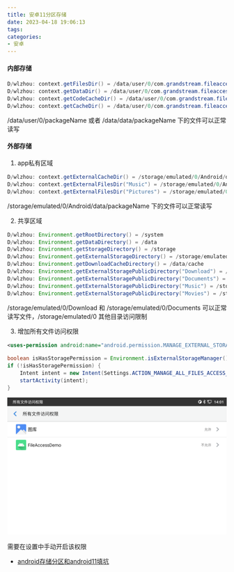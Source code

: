 ```yaml
---
title: 安卓11分区存储
date: 2023-04-18 19:06:13
tags:
categories:
- 安卓
---
```


#### 内部存储

```java
D/wlzhou: context.getFilesDir() = /data/user/0/com.grandstream.fileaccessdemo/files
D/wlzhou: context.getDataDir() = /data/user/0/com.grandstream.fileaccessdemo
D/wlzhou: context.getCodeCacheDir() = /data/user/0/com.grandstream.fileaccessdemo/code_cache
D/wlzhou: context.getCacheDir() = /data/user/0/com.grandstream.fileaccessdemo/cache
```

/data/user/0/packageName 或者 /data/data/packageName 下的文件可以正常读写

#### 外部存储

1. app私有区域

```java
D/wlzhou: context.getExternalCacheDir() = /storage/emulated/0/Android/data/com.grandstream.fileaccessdemo/cache
D/wlzhou: context.getExternalFilesDir("Music") = /storage/emulated/0/Android/data/com.grandstream.fileaccessdemo/files/Music
D/wlzhou: context.getExternalFilesDir("Pictures") = /storage/emulated/0/Android/data/com.grandstream.fileaccessdemo/files/Pictures
```

/storage/emulated/0/Android/data/packageName 下的文件可以正常读写

2. 共享区域

```java
D/wlzhou: Environment.getRootDirectory() = /system
D/wlzhou: Environment.getDataDirectory() = /data
D/wlzhou: Environment.getStorageDirectory() = /storage
D/wlzhou: Environment.getExternalStorageDirectory() = /storage/emulated/0
D/wlzhou: Environment.getDownloadCacheDirectory() = /data/cache
D/wlzhou: Environment.getExternalStoragePublicDirectory("Download") = /storage/emulated/0/Download
D/wlzhou: Environment.getExternalStoragePublicDirectory("Documents") = /storage/emulated/0/Documents
D/wlzhou: Environment.getExternalStoragePublicDirectory("Music") = /storage/emulated/0/Music
D/wlzhou: Environment.getExternalStoragePublicDirectory("Movies") = /storage/emulated/0/Movies
```

/storage/emulated/0/Download 和 /storage/emulated/0/Documents 可以正常读写文件，/storage/emulated/0 其他目录访问限制

3. 增加所有文件访问权限

```xml
<uses-permission android:name="android.permission.MANAGE_EXTERNAL_STORAGE" />
```

```java
boolean isHasStoragePermission = Environment.isExternalStorageManager();
if (!isHasStoragePermission) {
    Intent intent = new Intent(Settings.ACTION_MANAGE_ALL_FILES_ACCESS_PERMISSION);
    startActivity(intent);
}
```

![](https://raw.githubusercontent.com/nosleepy/picture/master/img/add_all_files_access.png)

需要在设置中手动开启该权限

+ [android存储分区和android11填坑](https://juejin.cn/post/7081257346269184008)
